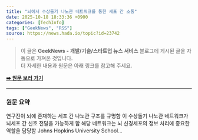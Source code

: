 ```yaml
---
title: "뇌에서 수상돌기 나노관 네트워크를 통한 세포 간 소통"
date: 2025-10-18 18:33:36 +0900
categories: [TechInfo]
tags: ["GeekNews", "RSS"]
source: https://news.hada.io/topic?id=23742
---
```

> 이 글은 **GeekNews - 개발/기술/스타트업 뉴스 서비스** 블로그에 게시된 글을 자동으로 가져온 것입니다. <br>
> 더 자세한 내용과 원문은 아래 링크를 참고해 주세요.

[**➡️ 원문 보러 가기**](https://news.hada.io/topic?id=23742)

---

### 원문 요약
연구진이 뇌에 존재하는 세포 간 나노관 구조를 규명함 이 수상돌기 나노관 네트워크가 뇌세포 간 신호 전달을 가능하게 함 해당 네트워크는 뇌 신경세포의 정보 처리에 중요한 역할을 담당함 Johns Hopkins University School...
